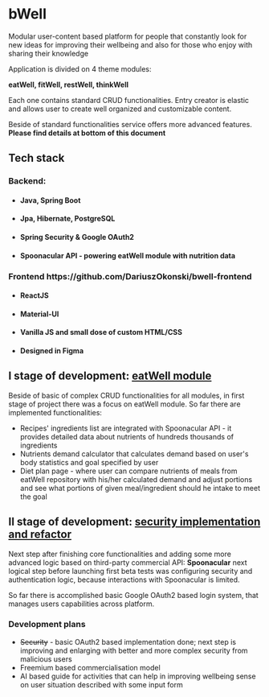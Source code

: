 <h1>bWell</h1>
<p>Modular user-content based platform for people that constantly look for new ideas for improving their wellbeing and also for those who enjoy with sharing their knowledge</p>
<p>Application is divided on 4 theme modules:</p>
<p><b>eatWell, fitWell, restWell, thinkWell</b></p> 
<p>Each one contains standard CRUD functionalities. Entry creator is elastic and allows user to create well organized and customizable content.</p>
<p>Beside of standard functionalities service offers more advanced features. <b>Please find details at bottom of this document</b></p>
<h2>
Tech stack
</h2>
<h3>Backend:</h3>
<uL>
<li><h4>Java, Spring Boot</h4></li>
<li><h4>Jpa, Hibernate, PostgreSQL</h4></li>
<li><h4>Spring Security & Google OAuth2</h4></li>
<li><h4>Spoonacular API - powering eatWell module with nutrition data</h4></li> 
</uL>

<h3>Frontend https://github.com/DariuszOkonski/bwell-frontend </h3>
<uL>
<li><h4>ReactJS</h4></li>
<li><h4>Material-UI</h4></li>
<li><h4>Vanilla JS and small dose of custom HTML/CSS</h4></li>
<li><h4>Designed in Figma</h4></li>
</uL> 
<h2>I stage of development: <u>eatWell module</u></h2>

<p>
   Beside of basic of complex CRUD functionalities for all modules, in first stage of project there was a focus on eatWell module. So far there are implemented functionalities:
</p>
<ul>
    <li>Recipes' ingredients list are integrated with Spoonacular API - it provides detailed data about nutrients of hundreds thousands of ingredients</li>
    <li>Nutrients demand calculator that calculates demand based on user's body statistics and goal specified by user</li>
    <li>Diet plan page - where user can compare nutrients of meals from eatWell repository with his/her calculated demand and adjust portions and see what portions of given meal/ingredient should he intake to meet the goal</li>
</ul>

<h2>II stage of development: <u>security implementation and refactor</u></h2>

<p>
    Next step after finishing core functionalities and adding some more advanced logic based on third-party commercial API: <b>Spoonacular</b> next logical step before launching first beta tests was configuring security and authentication logic, because interactions with Spoonacular is limited.  
</p>
<p>So far there is accomplished basic Google OAuth2 based login system, that manages users capabilities across platform.</p>

<h3>Development plans</h3>

<ul>
    <li><s>Security</s> - basic OAuth2 based implementation done; next step is improving and enlarging with better and more complex security from malicious users</li>
    <li>Freemium based commercialisation model</li>
    <li>AI based guide for activities that can help in improving wellbeing sense on user situation described with some input form</li>
</ul>

